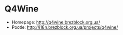 Q4Wine
======

* Homepage: http://q4wine.brezblock.org.ua/
* Pootle: http://i18n.brezblock.org.ua/projects/q4wine/

